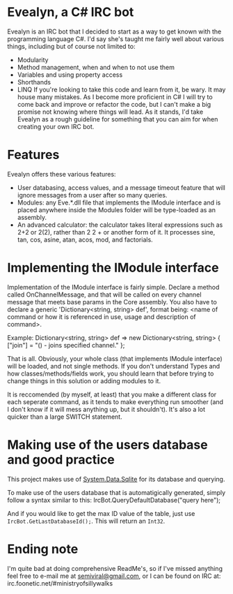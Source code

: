 # Evealyn, a C# IRC bot
Evealyn is an IRC bot that I decided to start as a way to get known with the programming language C#. I'd say she's taught me fairly well about various things, including but of course not limited to:
- Modularity
- Method management, when and when to not use them
- Variables and using property access
- Shorthands
- LINQ
If you're looking to take this code and learn from it, be wary. It may house many mistakes. As I become more proficient in C# I will try to come back and improve or refactor the code, but I can't make a big promise not knowing where things will lead. As it stands, I'd take Evealyn as a rough guideline for something that you can aim for when creating your own IRC bot.

# Features
Evealyn offers these various features:
- User databasing, access values, and a message timeout feature that will ignore messages from a user after so many queries.
- Modules: any Eve.*.dll file that implements the IModule interface and is placed anywhere inside the Modules folder will be type-loaded as an assembly.
- An advanced calculator: the calculator takes literal expressions such as 2+2 or 2(2), rather than 2 2 + or another form of it. It processes sine, tan, cos, asine, atan, acos, mod, and factorials.

# Implementing the IModule interface
Implementation of the IModule interface is fairly simple. Declare a method called OnChannelMessage, and that will be called on every channel message that meets base params in the Core assembly. You also have to declare a generic 'Dictionary<string, string> def', format being: <name of command or how it is referenced in use, usage and description of command>.

Example: Dictionary<string, string> def => new Dictionary<string, string> { ["join"] = "(<channel>) - joins specified channel." };

That is all. Obviously, your whole class (that implements IModule interface) will be loaded, and not single methods. If you don't understand Types and how classes/methods/fields work, you should learn that before trying to change things in this solution or adding modules to it.

It is reccomended (by myself, at least) that you make a different class for each seperate command, as it tends to make everything run smoother (and I don't know if it will mess anything up, but it shouldn't). It's also a lot quicker than a large SWITCH statement.

# Making use of the users database and good practice
This project makes use of [System.Data.Sqlite](https://system.data.sqlite.org/) for its database and querying.

To make use of the users database that is automatigically generated, simply follow a syntax similar to this:
	IrcBot.QueryDefaultDatabase("query here");

And if you would like to get the max ID value of the table, just use `IrcBot.GetLastDatabaseId();`. This will return an `Int32`.

# Ending note
I'm quite bad at doing comprehensive ReadMe's, so if I've missed anything feel free to e-mail me at semiviral@gmail.com, or I can be found on IRC at: irc.foonetic.net/#ministryofsillywalks
